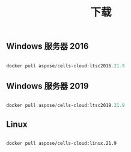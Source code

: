 ﻿---
title: 下载
second_title: Aspose.Cells Cloud Documen
type: docs
url: /zh/docker/downloads/
description: 下载 Aspose.Cells Cloud Docker 镜像
weight: 30
kwords: Excel, Office 云, REST API, 电子表格, PDF, CSV, Json, Markdown, 下载
---
## Windows 服务器 2016 ##

```powershell

docker pull aspose/cells-cloud:ltsc2016.21.9

```

##  Windows 服务器 2019 ##

```powershell

docker pull aspose/cells-cloud:ltsc2019.21.9

```


##  Linux ##

```sh

docker pull aspose/cells-cloud:linux.21.9

```
